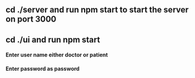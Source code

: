 ## cd ./server and run npm start to start the server on port 3000
## cd ./ui and run npm start
#### Enter user name either doctor or patient
#### Enter password as password
